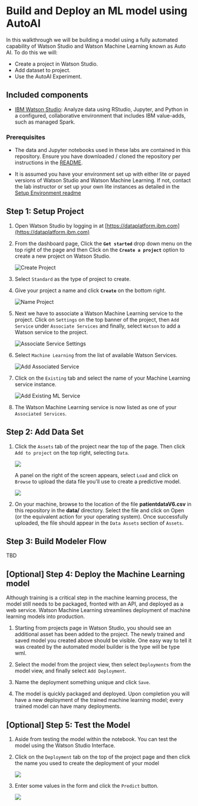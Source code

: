 # Build and Deploy an ML model using AutoAI

In this walkthrough we will be building a model using a fully automated capability of Watson Studio and Watson Machine Learning known as Auto AI. To do this we will:

- Create a project in Watson Studio.
- Add dataset to project.
- Use the AutoAI Experiment.

## Included components

- [IBM Watson Studio](https://www.ibm.com/cloud/watson-studio): Analyze data using RStudio, Jupyter, and Python in a configured, collaborative environment that includes IBM value-adds, such as managed Spark.

### Prerequisites

- The data and Jupyter notebooks used in these labs are contained in this repository. Ensure you have downloaded / cloned the repository per instructions in the [README](READMe.md).

- It is assumed you have your environment set up with either lite or payed versions of Watson Studio and Watson Machine Learning. If not, contact the lab instructor or set up your own lite instances as detailed in the [Setup Environment readme](EnvironmentSetup.md)

## Step 1: Setup Project

1. Open Watson Studio by logging in at [https://dataplatform.ibm.com](https://dataplatform.ibm.com)

1. From the dashboard page, Click the **`Get started`** drop down menu on the top right of the page and then Click on the **`Create a project`** option to create a new project on Watson Studio.

    ![Create Project](docs/images/ss8a.png)

1. Select `Standard` as the type of project to create.

1. Give your project a name and click **`Create`** on the bottom right.

    ![Name Project](docs/images/ss9a.png)

1. Next we have to associate a Watson Machine Learning service to the project. Click on `Settings` on the top banner of the project, then `Add Service` under `Associate Services` and finally, select `Watson` to add a Watson service to the project.

    ![Associate Service Settings](docs/images/settings.png)

1. Select `Machine Learning` from the list of available Watson Services.

    ![Add Associated Service](docs/images/add-associated-service.png)

1. Click on the `Existing` tab and select the name of your Machine Learning service instance.

    ![Add Existing ML Service](docs/images/choose-ml-service.png)
  
1. The Watson Machine Learning service is now listed as one of your `Associated Services`.

## Step 2: Add Data Set

1. Click the `Assets` tab of the project near the top of the page. Then click `Add to project` on the top right, selecting `Data`.

    ![](docs/images/add-to-project.png)

    A panel on the right of the screen appears, select `Load` and click on `Browse` to upload the data file you'll use to create a predictive model.

    ![](docs/images/add-data-asset.png)

1. On your machine, browse to the location of the file **patientdataV6.csv** in this repository in the **data/** directory. Select the file and click on Open (or the equivalent action for your operating system). Once successfully uploaded, the file should appear in the `Data Assets` section of `Assets`.

## Step 3: Build Modeler Flow

TBD

## [Optional] Step 4: Deploy the Machine Learning model

Although training is a critical step in the machine learning process, the model still needs to be packaged, fronted with an API, and deployed as a web service. Watson Machine Learning streamlines deployment of machine learning models into production.

1. Starting from projects page in Watson Studio, you should see an additional asset has been added to the project. The newly trained and saved model you created above should be visible. One easy way to tell it was created by the automated model builder is the type will be type wml.

1. Select the model from the project view, then select `Deployments` from the model view, and finally select `Add Deployment`.

1. Name the deployment something unique and click `Save`.

1. The model is quickly packaged and deployed. Upon completion you will have a new deployment of the trained machine learning model; every trained model can have many deployments.

## [Optional] Step 5: Test the Model

1. Aside from testing the model within the notebook. You can test the model using the Watson Studio Interface.

1. Click on the `Deployment` tab on the top of the project page and then click the name you used to create the deployment of your model

   ![](docs/images/ss15.png)

1. Enter some values in the form and click the `Predict` button.

   ![](docs/images/ss16.png)
